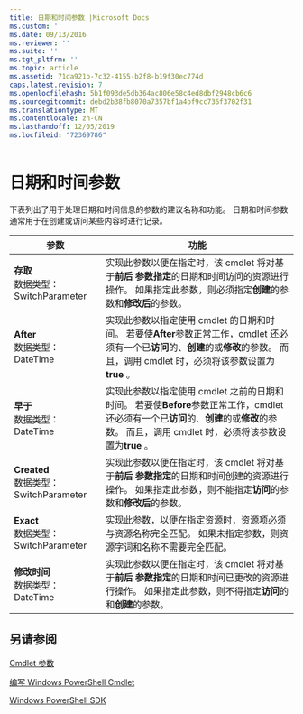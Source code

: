 ```yaml
---
title: 日期和时间参数 |Microsoft Docs
ms.custom: ''
ms.date: 09/13/2016
ms.reviewer: ''
ms.suite: ''
ms.tgt_pltfrm: ''
ms.topic: article
ms.assetid: 71da921b-7c32-4155-b2f8-b19f30ec774d
caps.latest.revision: 7
ms.openlocfilehash: 5b1f093de5db364ac806e58c4ed8dbf2948cb6c6
ms.sourcegitcommit: debd2b38fb8070a7357bf1a4bf9cc736f3702f31
ms.translationtype: MT
ms.contentlocale: zh-CN
ms.lasthandoff: 12/05/2019
ms.locfileid: "72369786"
---
```

# <a name="date-and-time-parameters"></a>日期和时间参数

下表列出了用于处理日期和时间信息的参数的建议名称和功能。 日期和时间参数通常用于在创建或访问某些内容时进行记录。

|参数|功能|
|---|---|
|**存取**<br>数据类型： SwitchParameter|实现此参数以便在指定时，该 cmdlet 将对基于**前后** **参数指定**的日期和时间访问的资源进行操作。 如果指定此参数，则必须指定**创建**的参数和**修改后**的参数。|
|**After**<br>数据类型： DateTime|实现此参数以指定使用 cmdlet 的日期和时间。 若要使**After**参数正常工作，cmdlet 还必须有一个已**访问**的、**创建**的或**修改**的参数。 而且，调用 cmdlet 时，必须将该参数设置为**true** 。|
|**早于**<br>数据类型： DateTime|实现此参数以指定使用 cmdlet 之前的日期和时间。 若要使**Before**参数正常工作，cmdlet 还必须有一个已**访问**的、**创建**的或**修改**的参数。 而且，调用 cmdlet 时，必须将该参数设置为**true** 。|
|**Created**<br>数据类型： SwitchParameter|实现此参数以便在指定时，该 cmdlet 将对基于**前后** **参数指定**的日期和时间创建的资源进行操作。 如果指定此参数，则不能指定**访问**的参数和**修改后**的参数。|
|**Exact**<br>数据类型： SwitchParameter|实现此参数，以便在指定资源时，资源项必须与资源名称完全匹配。 如果未指定参数，则资源字词和名称不需要完全匹配。|
|**修改时间**<br>数据类型： DateTime|实现此参数以便在指定时，该 cmdlet 将对基于**前后** **参数指定**的日期和时间已更改的资源进行操作。 如果指定此参数，则不得指定**访问**的和**创建**的参数。|
## <a name="see-also"></a>另请参阅

[Cmdlet 参数](./cmdlet-parameters.md)

[编写 Windows PowerShell Cmdlet](./writing-a-windows-powershell-cmdlet.md)

[Windows PowerShell SDK](../windows-powershell-reference.md)
